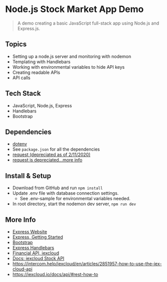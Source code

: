 # Node.js Stock Market App Demo

> A demo creating a basic JavaScript full-stack app using Node.js and Express.js.

## Topics

- Setting up a node.js server and monitoring with nodemon
- Templating with Handlebars
- Working with environmental variables to hide API keys
- Creating readable APIs
- API calls

## Tech Stack

- JavaScript, Node.js, Express
- Handlebars
- Bootstrap

## Dependencies

- [dotenv](https://www.npmjs.com/package/dotenv)
- See `package.json` for all the dependencies
- [request (depreciated as of 2/11/2020)](https://www.npmjs.com/package/request)
- [request is depreciated...more info](https://github.com/request/request/issues/3142)


## Install & Setup

- Download from GitHub and run ` npm install `
- Update .env file with database connection settings. 
  - See .env-sample for environmental variables needed.
- In root directory, start the nodemon dev server, `npm run dev`


## More Info

- [Express Website](http://expressjs.com)
- [Express, Getting Started](http://expressjs.com/en/starter/hello-world.html)
- [Bootstrap](https://getbootstrap.com/)
- [Express Handlebars](https://www.npmjs.com/package/express-handlebars)
- [Financial API, iexcloud](https://iexcloud.io/)
- [Docs: iexcloud Stock API](https://iexcloud.io/docs/api/)
- https://intercom.help/iexcloud/en/articles/2851957-how-to-use-the-iex-cloud-api
- https://iexcloud.io/docs/api/#rest-how-to
